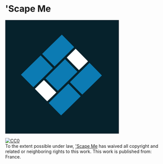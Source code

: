 # 'Scape Me

<img alt="scape me logo" height=360 align="center" src="./resources/other/logo.png">

<p xmlns:dct="http://purl.org/dc/terms/" xmlns:vcard="http://www.w3.org/2001/vcard-rdf/3.0#">
  <a rel="license"
     href="http://creativecommons.org/publicdomain/zero/1.0/">
    <img src="http://i.creativecommons.org/p/zero/1.0/88x31.png" style="border-style: none;" alt="CC0" />
  </a>
  <br />
  To the extent possible under law,
  <a rel="dct:publisher"
     href="https://github.com/ISNABE/scape-me">
    <span property="dct:title">'Scape Me</span></a>
  has waived all copyright and related or neighboring rights to
  this work.
This work is published from:
<span property="vcard:Country" datatype="dct:ISO3166"
      content="FR" about="https://github.com/ISNABE/scape-me">
  France</span>.
</p>

